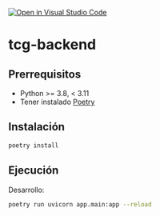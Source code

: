 [![Open in Visual Studio Code](https://classroom.github.com/assets/open-in-vscode-c66648af7eb3fe8bc4f294546bfd86ef473780cde1dea487d3c4ff354943c9ae.svg)](https://classroom.github.com/online_ide?assignment_repo_id=8047137&assignment_repo_type=AssignmentRepo)
# tcg-backend

## Prerrequisitos

* Python >= 3.8, < 3.11
* Tener instalado [Poetry](https://python-poetry.org/)

## Instalación

```bash
poetry install
```

## Ejecución

Desarrollo:

```bash
poetry run uvicorn app.main:app --reload
```